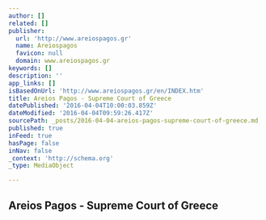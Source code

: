 ```yaml
---
author: []
related: []
publisher:
  url: 'http://www.areiospagos.gr'
  name: Areiospagos
  favicon: null
  domain: www.areiospagos.gr
keywords: []
description: ''
app_links: []
isBasedOnUrl: 'http://www.areiospagos.gr/en/INDEX.htm'
title: Areios Pagos - Supreme Court of Greece
datePublished: '2016-04-04T10:00:03.859Z'
dateModified: '2016-04-04T09:59:26.417Z'
sourcePath: _posts/2016-04-04-areios-pagos-supreme-court-of-greece.md
published: true
inFeed: true
hasPage: false
inNav: false
_context: 'http://schema.org'
_type: MediaObject

---
```

<article style=""><h1>Areios Pagos - Supreme Court of Greece</h1></article>